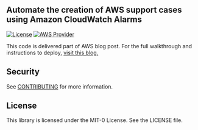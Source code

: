 ## Automate the creation of AWS support cases using Amazon CloudWatch Alarms

[![License](https://img.shields.io/badge/license-MIT--0-green)](LICENSE)
[![AWS Provider](https://img.shields.io/badge/provider-AWS-orange?logo=amazon-aws&color=ff9900)](https://docs.aws.amazon.com/AmazonCloudWatch/latest/monitoring/WhatIsCloudWatch.html)

This code is delivered part of AWS blog post. For the full walkthrough and instructions to deploy, [visit this blog.](https://aws.amazon.com/blogs/mt/automate-the-creation-of-aws-support-cases-using-amazon-cloudwatch-alarms-and-amazon-bedrock)

## Security

See [CONTRIBUTING](CONTRIBUTING.md#security-issue-notifications) for more information.

## License

This library is licensed under the MIT-0 License. See the LICENSE file.

